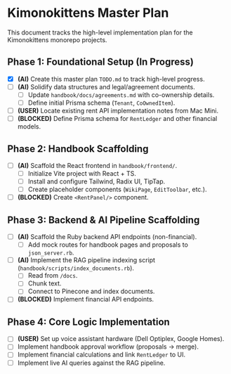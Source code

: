 # Kimonokittens Master Plan

This document tracks the high-level implementation plan for the Kimonokittens monorepo projects.

## Phase 1: Foundational Setup (In Progress)

- [x] **(AI)** Create this master plan `TODO.md` to track high-level progress.
- [ ] **(AI)** Solidify data structures and legal/agreement documents.
    - [ ] Update `handbook/docs/agreements.md` with co-ownership details.
    - [ ] Define initial Prisma schema (`Tenant`, `CoOwnedItem`).
- [ ] **(USER)** Locate existing rent API implementation notes from Mac Mini.
- [ ] **(BLOCKED)** Define Prisma schema for `RentLedger` and other financial models.

## Phase 2: Handbook Scaffolding

- [ ] **(AI)** Scaffold the React frontend in `handbook/frontend/`.
    - [ ] Initialize Vite project with React + TS.
    - [ ] Install and configure Tailwind, Radix UI, TipTap.
    - [ ] Create placeholder components (`WikiPage`, `EditToolbar`, etc.).
- [ ] **(BLOCKED)** Create `<RentPanel/>` component.

## Phase 3: Backend & AI Pipeline Scaffolding

- [ ] **(AI)** Scaffold the Ruby backend API endpoints (non-financial).
    - [ ] Add mock routes for handbook pages and proposals to `json_server.rb`.
- [ ] **(AI)** Implement the RAG pipeline indexing script (`handbook/scripts/index_documents.rb`).
    - [ ] Read from `/docs`.
    - [ ] Chunk text.
    - [ ] Connect to Pinecone and index documents.
- [ ] **(BLOCKED)** Implement financial API endpoints.

## Phase 4: Core Logic Implementation

- [ ] **(USER)** Set up voice assistant hardware (Dell Optiplex, Google Homes).
- [ ] Implement handbook approval workflow (proposals -> merge).
- [ ] Implement financial calculations and link `RentLedger` to UI.
- [ ] Implement live AI queries against the RAG pipeline. 